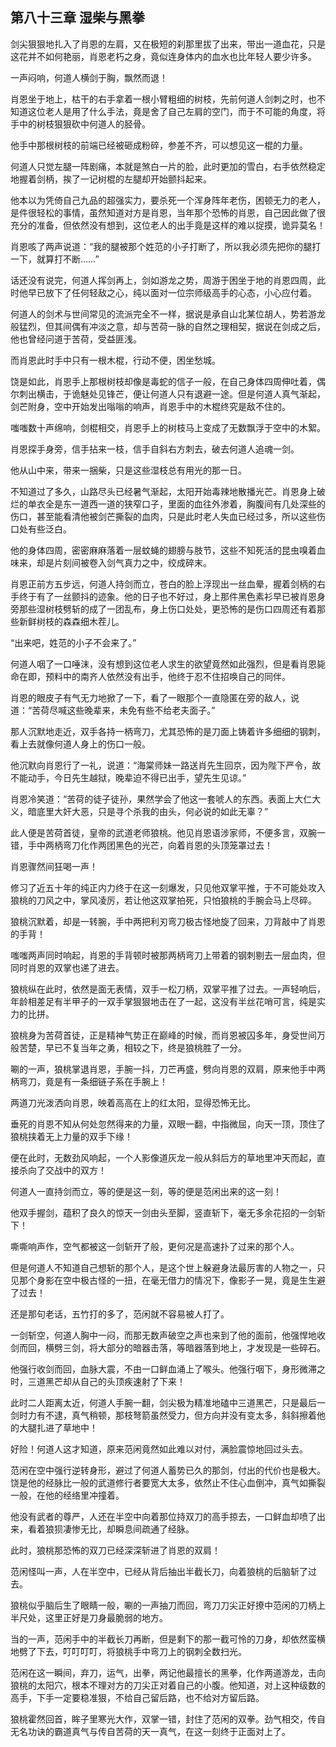 ## 第八十三章 **湿柴与黑拳**

剑尖狠狠地扎入了肖恩的左肩，又在极短的刹那里拔了出来，带出一道血花，只是这花并不如何艳丽，肖恩老朽之身，竟似连身体内的血水也比年轻人要少许多。

一声闷响，何道人横剑于胸，飘然而退！

肖恩坐于地上，枯干的右手拿着一根小臂粗细的树枝，先前何道人剑刺之时，也不知道这位老人是用了什么手法，竟是舍了自己左肩的空门，而于不可能的角度，将手中的树枝狠狠砍中何道人的胫骨。

他手中那根树枝的前端已经被砸成粉碎，参差不齐，可以想见这一棍的力量。

何道人只觉左腿一阵剧痛，本就是煞白一片的脸，此时更加的雪白，右手依然稳定地握着剑柄，挨了一记树棍的左腿却开始颤抖起来。

他本以为凭倚自己九品的超强实力，要杀死一个浑身阵年老伤，困顿无力的老人，是件很轻松的事情，虽然知道对方是肖恩，当年那个恐怖的肖恩，自己因此做了很充分的准备，但依然没有想到，这位老人的出手竟是这样的难以捉摸，诡异莫名！

肖恩咳了两声说道：“我的腿被那个姓范的小子打断了，所以我必须先把你的腿打一下，就算打不断……”

话还没有说完，何道人挥剑再上，剑如游龙之势，周游于困坐于地的肖恩四周，此时他早已放下了任何轻敌之心，纯以面对一位宗师级高手的心态，小心应付着。

何道人的剑术与世间常见的流派完全不一样，据说是承自山北某位胡人，势若游龙般猛烈，但其间偶有冲淡之意，却与苦荷一脉的自然之理相契，据说在剑成之后，他也曾经问道于苦荷，受益匪浅。

而肖恩此时手中只有一根木棍，行动不便，困坐愁城。

饶是如此，肖恩手上那根树枝却像是毒蛇的信子一般，在自己身体四周伸吐着，偶尔刺出横击，于诡魅处见锋芒，便让何道人只有退避一途。但是何道人真气渐起，剑芒附身，空中开始发出嗡嗡的响声，肖恩手中的木棍终究是敌不住的。

嗤嗤数十声绵响，剑棍相交，肖恩手上的树枝马上变成了无数飘浮于空中的木絮。

肖恩探手身旁，信手拈来一枝，信手自斜右方刺去，破去何道人追魂一剑。

他从山中来，带来一捆柴，只是这些湿枝总有用光的那一日。

不知道过了多久，山路尽头已经暑气渐起，太阳开始毒辣地散播光芒。肖恩身上破烂的单衣全是东一道西一道的狭窄口子，里面的血往外渗着，胸腹间有几处深些的伤口，甚至能看清他被剑芒撕裂的血肉，只是此时老人失血已经过多，所以这些伤口处有些泛白。

他的身体四周，密密麻麻落着一层蚊蝇的翅膀与肢节，这些不知死活的昆虫嗅着血味来，却是片刻间被卷入剑气真力之中，绞成碎末。

肖恩正前方五步远，何道人持剑而立，苍白的脸上浮现出一丝血晕，握着剑柄的右手终于有了一丝颤抖的迹象。他的日子也不好过，身上那件黑色素衫早已被肖恩身旁那些湿树枝劈斩的成了一团乱布，身上伤口处处，更恐怖的是伤口四周还有着那些新鲜树枝的森森细木茬儿。

“出来吧，姓范的小子不会来了。”

何道人咽了一口唾沫，没有想到这位老人求生的欲望竟然如此强烈，但是看肖恩毙命在即，预料中的南齐人依然没有出手，他终于忍不住招唤自己的同伴。

肖恩的眼皮子有气无力地掀了一下，看了一眼那个一直隐匿在旁的敌人，说道：“苦荷尽喊这些晚辈来，未免有些不给老夫面子。”

那人沉默地走近，双手各持一柄弯刀，尤其恐怖的是刀面上铸着许多细细的钢刺，看上去就像何道人身上的伤口一般。

他沉默向肖恩行了一礼，说道：“海棠师妹一路送肖先生回京，因为陛下严令，故不能动手，今日先生越狱，晚辈迫不得已出手，望先生见谅。”

肖恩冷笑道：“苦荷的徒子徒孙，果然学会了他这一套唬人的东西。表面上大仁大义，暗底里大奸大恶，只是寻个杀我的由头，何必说的如此无辜？”

此人便是苦荷首徒，皇帝的武道老师狼桃。他见肖恩语涉家师，不便多言，双腕一错，手中两柄弯刀化作两团黑色的光芒，向着肖恩的头顶笼罩过去！

肖恩骤然间狂喝一声！

修习了近五十年的纯正内力终于在这一刻爆发，只见他双掌平推，于不可能处攻入狼桃的刀风之中，掌风凌厉，若让他这双掌拍死，只怕狼桃的手腕会马上尽碎。

狼桃沉默着，却是一转腕，手中两把利刃弯刀极古怪地旋了回来，刀背敲中了肖恩的手背！

嗤嗤两声同时响起，肖恩的手背顿时被那两柄弯刀上带着的钢刺剔去一层血肉，但同时肖恩的双掌也递了进去。

狼桃纵在此时，依然是面无表情，双手一松刀柄，双掌平推了过去。一声轻响后，年龄相差足有半甲子的一双手掌狠狠地击在了一起，这没有半丝花哨可言，纯是实力的比拼。

狼桃身为苦荷首徒，正是精神气势正在巅峰的时候，而肖恩被囚多年，身受世间万般苦楚，早已不复当年之勇，相较之下，终是狼桃胜了一分。

唰的一声，狼桃掌退肖恩，手腕一抖，刀芒再盛，劈向肖恩的双肩，原来他手中两柄弯刀，竟是有一条细链子系在手腕上！

两道刀光泼洒向肖恩，映着高高在上的红太阳，显得恐怖无比。

垂死的肖恩不知从何处忽然得来的力量，双眼一翻，中指微屈，向天一顶，顶住了狼桃挟着无上力量的双手下缘！

便在此时，无数劲风响起，一个人影像道灰龙一般从斜后方的草地里冲天而起，直接杀向了交战中的双方！

何道人一直持剑而立，等的便是这一刻，等的便是范闲出来的这一刻！

他双手握剑，蕴积了良久的惊天一剑由头至脚，竖直斩下，毫无多余花招的一剑斩下！

嘶嘶响声作，空气都被这一剑斩开了般，更何况是高速扑了过来的那个人。

但是何道人不知道自己想斩的那个人，是这个世上躲避身法最厉害的人物之一，只见那个身影在空中极古怪的一扭，在毫无借力的情况下，像影子一晃，竟是生生避了过去！

还是那句老话，五竹打的多了，范闲就不容易被人打了。

一剑斩空，何道人胸中一闷，而那无数声破空之声也来到了他的面前，他强悍地收剑而回，横劈三剑，将大部分的暗器击落，等暗器落到地上，才发现是一些碎石。

他强行收剑而回，血脉大震，不由一口鲜血涌上了喉头。他强行咽下，身形微滞之时，三道黑芒却从自己的头顶疾速射了下来！

此时二人距离太近，何道人手腕一翻，剑尖极为精准地磕中三道黑芒，只是最后一剑时力有不逮，真气稍顿，那枝弩箭虽然受力，但方向并没有变太多，斜斜擦着他的大腿扎进了草地中！

好险！何道人这才知道，原来范闲竟然如此难以对付，满脸震惊地回过头去。

范闲在空中强行逆转身形，避过了何道人蓄势已久的那剑，付出的代价也是极大。饶是他的经脉比一般的武道修行者要宽大太多，依然止不住心血倒冲，真气如撕裂一般，在他的经络里冲撞着。

他没有武者的尊严，人还在半空中向着那位持双刀的高手掠去，一口鲜血却喷了出来，看着狼狈凄惨无比，却瞬息间疏通了经脉。

此时，狼桃那恐怖的双刀已经深深斩进了肖恩的双肩！

范闲怪叫一声，人在半空中，已经从背后抽出半截长刀，向着狼桃的后脑斩了过去。

狼桃似乎脑后生了眼睛一般，唰的一声抽刀而回，弯刀刀尖正好撩中范闲的刀柄上半尺处，这里正好是刀身最脆弱的地方。

当的一声，范闲手中的半截长刀再断，但是剩下的那一截可怜的刀身，却依然蛮横地劈了下去，叮叮叮叮，将狼桃手中弯刀上的钢刺全数扫光。

范闲在这一瞬间，弃刀，运气，出拳，两记他最擅长的黑拳，化作两道游龙，击向狼桃的太阳穴，根本不理对方的刀尖正对着自己的小腹。他知道，对上这种级数的高手，下手一定要稳准狠，不给自己留后路，也不给对方留后路。

狼桃霍然回首，眸子里寒光大作，双掌一错，封住了范闲的双拳。劲气相交，传自无名功诀的霸道真气与传自苦荷的天一真气，在这一刻终于正面对上了。

